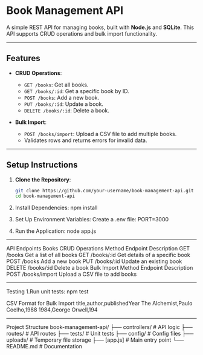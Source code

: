 # Book Management API

A simple REST API for managing books, built with **Node.js** and **SQLite**. This API supports CRUD operations and bulk import functionality.

---

## Features

- **CRUD Operations**:
  - `GET /books`: Get all books.
  - `GET /books/:id`: Get a specific book by ID.
  - `POST /books`: Add a new book.
  - `PUT /books/:id`: Update a book.
  - `DELETE /books/:id`: Delete a book.

- **Bulk Import**:
  - `POST /books/import`: Upload a CSV file to add multiple books.
  - Validates rows and returns errors for invalid data.

---

## Setup Instructions

1. **Clone the Repository**:
   ```bash
   git clone https://github.com/your-username/book-management-api.git
   cd book-management-api
2. Install Dependencies:
npm install

3. Set Up Environment Variables:
Create a .env file:
PORT=3000

4. Run the Application:
   node app.js

----
API Endpoints
Books CRUD Operations
Method	Endpoint	Description
GET	/books	Get a list of all books
GET	/books/:id	Get details of a specific book
POST	/books	Add a new book
PUT	/books/:id	Update an existing book
DELETE	/books/:id	Delete a book
Bulk Import
Method	Endpoint	Description
POST	/books/import	Upload a CSV file to add books

----
Testing
1.Run unit tests:
npm test

CSV Format for Bulk Import
title,author,publishedYear
The Alchemist,Paulo Coelho,1988
1984,George Orwell,194

-----
Project Structure
book-management-api/
├── controllers/         # API logic
├── routes/              # API routes
├── tests/               # Unit tests
├── config/              # Config files
├── uploads/             # Temporary file storage
├── [app.js]              # Main entry point
└── README.md            # Documentation


   
